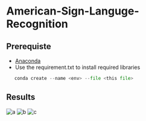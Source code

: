 # American-Sign-Languge-Recognition
## Prerequiste
- [Anaconda](https://www.anaconda.com/)
- Use the requirement.txt to install required libraries
 ```python
    conda create --name <env> --file <this file>
 ```






## Results
![a](https://user-images.githubusercontent.com/42116611/109385459-07172500-791a-11eb-9d77-a1ded088efa2.PNG)
![b](https://user-images.githubusercontent.com/42116611/109385460-08e0e880-791a-11eb-8983-9db971849ef1.PNG)
![c](https://user-images.githubusercontent.com/42116611/109385461-09797f00-791a-11eb-9ef7-f9aa0872f2f7.PNG)
